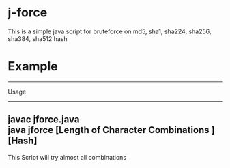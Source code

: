 # j-force
This is a simple java script for bruteforce on md5, sha1, sha224, sha256, sha384, sha512 hash
# Example

-------------------------------------   
Usage

--------------------------------------   
javac jforce.java   
java jforce [Length of Character Combinations ] [Hash]
--------------------------------------   

This Script will try almost all combinations
